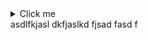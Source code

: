 <details>
  <summary>Click me</summary>
  
  ### Heading
  1. Foo
  2. Bar
     * Baz
     * Quxdsdfsdfsdf

  ### Some Code
  ```js
  function logSomething(something) {
    console.log('Something', something);
  }
  ```

a test 
</details>
asdlfkjasl dkfjaslkd fjsad fasd f
